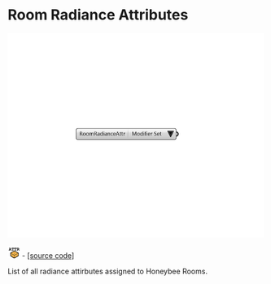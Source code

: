 # Room Radiance Attributes

![](../../.gitbook/assets/Room_Radiance_Attributes.png)

![](../../.gitbook/assets/Room_Radiance_Attributes%20%281%29.png) - [\[source code\]](https://github.com/ladybug-tools/honeybee-grasshopper-radiance/blob/master/honeybee_grasshopper_radiance/src//HB%20Room%20Radiance%20Attributes.py)

List of all radiance attirbutes assigned to Honeybee Rooms.

